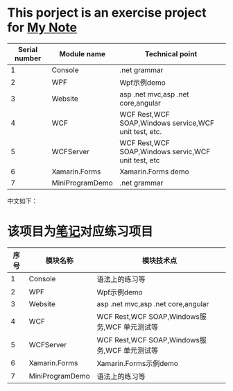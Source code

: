 # This porject is an exercise project for [My Note](https://github.com/zLulus/My_Note)
|Serial number | Module name                                          |  Technical point                        |                     
|---|----------------------------------------------------|----------------------------------|
| 1| Console                                    |.net grammar                     |
| 2|WPF                                   |Wpf示例demo                      |
| 3|Website                                 |asp .net mvc,asp .net core,angular                  |
| 4| WCF     |WCF Rest,WCF SOAP,Windows service,WCF unit test, etc. |
| 5| WCFServer     |WCF Rest,WCF SOAP,Windows servic,WCF unit test, etc |
| 6|Xamarin.Forms                                |Xamarin.Forms demo                      |
| 7| MiniProgramDemo                                    |.net grammar                     |

中文如下：    
# 该项目为[笔记](https://github.com/zLulus/My_Note)对应练习项目
|序号 | 模块名称                                          |  模块技术点                        |                     
|---|----------------------------------------------------|----------------------------------|
| 1| Console                                    |语法上的练习等                     |
| 2|WPF                                   |Wpf示例demo                      |
| 3|Website                                 |asp .net mvc,asp .net core,angular                  |
| 4| WCF     |WCF Rest,WCF SOAP,Windows服务,WCF 单元测试等 |
| 5| WCFServer     |WCF Rest,WCF SOAP,Windows服务,WCF 单元测试等 |
| 6|Xamarin.Forms                                |Xamarin.Forms示例demo                      |
| 7| MiniProgramDemo                                    |语法上的练习等                     |

